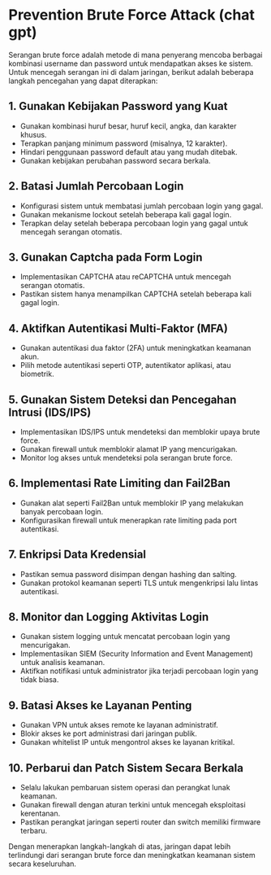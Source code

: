 # Prevention Brute Force Attack (chat gpt)

Serangan brute force adalah metode di mana penyerang mencoba berbagai kombinasi username dan password untuk mendapatkan akses ke sistem. Untuk mencegah serangan ini di dalam jaringan, berikut adalah beberapa langkah pencegahan yang dapat diterapkan:

## 1. Gunakan Kebijakan Password yang Kuat
- Gunakan kombinasi huruf besar, huruf kecil, angka, dan karakter khusus.
- Terapkan panjang minimum password (misalnya, 12 karakter).
- Hindari penggunaan password default atau yang mudah ditebak.
- Gunakan kebijakan perubahan password secara berkala.

## 2. Batasi Jumlah Percobaan Login
- Konfigurasi sistem untuk membatasi jumlah percobaan login yang gagal.
- Gunakan mekanisme lockout setelah beberapa kali gagal login.
- Terapkan delay setelah beberapa percobaan login yang gagal untuk mencegah serangan otomatis.

## 3. Gunakan Captcha pada Form Login
- Implementasikan CAPTCHA atau reCAPTCHA untuk mencegah serangan otomatis.
- Pastikan sistem hanya menampilkan CAPTCHA setelah beberapa kali gagal login.

## 4. Aktifkan Autentikasi Multi-Faktor (MFA)
- Gunakan autentikasi dua faktor (2FA) untuk meningkatkan keamanan akun.
- Pilih metode autentikasi seperti OTP, autentikator aplikasi, atau biometrik.

## 5. Gunakan Sistem Deteksi dan Pencegahan Intrusi (IDS/IPS)
- Implementasikan IDS/IPS untuk mendeteksi dan memblokir upaya brute force.
- Gunakan firewall untuk memblokir alamat IP yang mencurigakan.
- Monitor log akses untuk mendeteksi pola serangan brute force.

## 6. Implementasi Rate Limiting dan Fail2Ban
- Gunakan alat seperti Fail2Ban untuk memblokir IP yang melakukan banyak percobaan login.
- Konfigurasikan firewall untuk menerapkan rate limiting pada port autentikasi.

## 7. Enkripsi Data Kredensial
- Pastikan semua password disimpan dengan hashing dan salting.
- Gunakan protokol keamanan seperti TLS untuk mengenkripsi lalu lintas autentikasi.

## 8. Monitor dan Logging Aktivitas Login
- Gunakan sistem logging untuk mencatat percobaan login yang mencurigakan.
- Implementasikan SIEM (Security Information and Event Management) untuk analisis keamanan.
- Aktifkan notifikasi untuk administrator jika terjadi percobaan login yang tidak biasa.

## 9. Batasi Akses ke Layanan Penting
- Gunakan VPN untuk akses remote ke layanan administratif.
- Blokir akses ke port administrasi dari jaringan publik.
- Gunakan whitelist IP untuk mengontrol akses ke layanan kritikal.

## 10. Perbarui dan Patch Sistem Secara Berkala
- Selalu lakukan pembaruan sistem operasi dan perangkat lunak keamanan.
- Gunakan firewall dengan aturan terkini untuk mencegah eksploitasi kerentanan.
- Pastikan perangkat jaringan seperti router dan switch memiliki firmware terbaru.

Dengan menerapkan langkah-langkah di atas, jaringan dapat lebih terlindungi dari serangan brute force dan meningkatkan keamanan sistem secara keseluruhan.